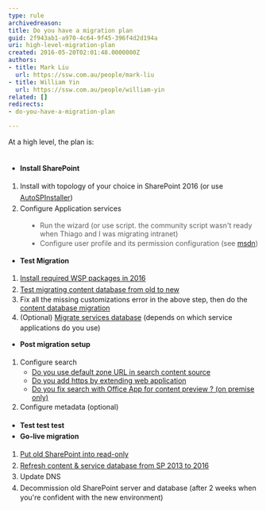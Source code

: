 ```yaml
---
type: rule
archivedreason: 
title: Do you have a migration plan
guid: 2f943ab1-a970-4c64-9f45-396f4d2d194a
uri: high-level-migration-plan
created: 2016-05-20T02:01:48.0000000Z
authors:
- title: Mark Liu
  url: https://ssw.com.au/people/mark-liu
- title: William Yin
  url: https://ssw.com.au/people/william-yin
related: []
redirects:
- do-you-have-a-migration-plan

---
```



<span style="line-height&#58;20.8px;">​​​At a high level, the plan is&#58;</span>
<br><excerpt class='endintro'></excerpt><br>
<p></p><p></p><ul><li><span style="line-height&#58;1.6;"><strong>Install </strong></span><span style="line-height&#58;1.6;"><strong>SharePoint&#160;​</strong></span><br></li></ul><ol><li><span style="line-height&#58;1.6;background-color&#58;initial;">I</span><span style="line-height&#58;1.6;background-color&#58;initial;">nstall with topology of your choice in SharePoint 2016 (or use <a href="https&#58;//autospinstaller.codeplex.com/">AutoSPInstaller</a>)</span><br></li><li><span style="line-height&#58;1.6;background-color&#58;initial;">Configure Application services</span><br></li></ol><p></p><p></p><blockquote style="margin&#58;0px 0px 0px 40px;border&#58;none;padding&#58;0px;"><ul><li>Run the wizard (or use script. the community script wasn't ready when Thiago and I was migrating intranet)​</li><li><span style="line-height&#58;1.5em;">Configure user profile and its permission configuration (see <a href="https&#58;//technet.microsoft.com/en-us/library/ee721052.aspx">msdn</a>​)​</span></li></ul></blockquote><div><div><ul><li><span style="line-height&#58;1.5em;"><strong>Test Migration</strong></span><br></li></ul></div><ol><li><span style="line-height&#58;1.6;"><a href="/_layouts/15/FIXUPREDIRECT.ASPX?WebId=3dfc0e07-e23a-4cbb-aac2-e778b71166a2&amp;TermSetId=07da3ddf-0924-4cd2-a6d4-a4809ae20160&amp;TermId=50de290c-7bc6-4e9b-a784-e91367f2031d">Install required WSP packages in 2016</a></span><br></li><li><span style="line-height&#58;1.6;"><a href="/_layouts/15/FIXUPREDIRECT.ASPX?WebId=3dfc0e07-e23a-4cbb-aac2-e778b71166a2&amp;TermSetId=07da3ddf-0924-4cd2-a6d4-a4809ae20160&amp;TermId=352a79b1-165c-411f-b3cd-0328c8a7b618">Test migrating&#160;content database from old to new</a>​</span></li><li>Fix all the missing customizations error in the above step, then do the <a href="https&#58;//technet.microsoft.com/en-us/library/ff607581%28v=office.16%29.aspx">content database migration</a></li><li><span style="line-height&#58;1.6;">(</span><span style="line-height&#58;1.6;">Optional) <a href="/_layouts/15/FIXUPREDIRECT.ASPX?WebId=3dfc0e07-e23a-4cbb-aac2-e778b71166a2&amp;TermSetId=07da3ddf-0924-4cd2-a6d4-a4809ae20160&amp;TermId=65a88cf2-5b8e-4b13-a3e7-4e7c94ab7ea0">Migrate services database</a>&#160;(depends on which service applications do you use)</span><br></li></ol><ul><li><span style="line-height&#58;1.6;"><strong>Post migration setup</strong></span><br></li></ul><ol><li><span style="line-height&#58;1.6;">Configure search</span><ul><li><a href="/_layouts/15/FIXUPREDIRECT.ASPX?WebId=3dfc0e07-e23a-4cbb-aac2-e778b71166a2&amp;TermSetId=07da3ddf-0924-4cd2-a6d4-a4809ae20160&amp;TermId=dd856670-181b-45d0-8d7b-84bbfccc6d4e">Do you use default zone URL in search content source</a><br></li><li><a href="/_layouts/15/FIXUPREDIRECT.ASPX?WebId=3dfc0e07-e23a-4cbb-aac2-e778b71166a2&amp;TermSetId=07da3ddf-0924-4cd2-a6d4-a4809ae20160&amp;TermId=50516324-31ec-49b9-9dd5-2cedb7e1104f">Do you add https by extending web application</a></li><li><a href="/_layouts/15/FIXUPREDIRECT.ASPX?WebId=3dfc0e07-e23a-4cbb-aac2-e778b71166a2&amp;TermSetId=07da3ddf-0924-4cd2-a6d4-a4809ae20160&amp;TermId=9ec780bc-a7a7-475a-b975-0a1e3448f5af">Do you fix search with Office App for content preview ? (on premise only)</a>​</li></ul></li><li><span style="line-height&#58;1.6;">Configure metadata (optional)</span><br></li></ol><ul><li><span style="line-height&#58;1.6;"><strong>Test test </strong></span><span style="line-height&#58;1.6;"><strong></strong></span><span style="line-height&#58;1.6;"><strong></strong></span><span style="line-height&#58;1.6;"><strong></strong></span><span style="line-height&#58;1.6;"><strong></strong></span><span style="line-height&#58;1.6;"><strong></strong></span><span style="line-height&#58;1.6;"><strong></strong></span><span style="line-height&#58;1.6;"><strong></strong></span><span style="line-height&#58;1.6;"><strong>tes</strong></span><span style="line-height&#58;1.6;"><strong>t</strong></span><br></li><li><span style="line-height&#58;1.6;"><strong>Go-live migration</strong></span><br></li></ul><ol><li><span style="line-height&#58;1.6;"><a href="/_layouts/15/FIXUPREDIRECT.ASPX?WebId=3dfc0e07-e23a-4cbb-aac2-e778b71166a2&amp;TermSetId=07da3ddf-0924-4cd2-a6d4-a4809ae20160&amp;TermId=0ae3a717-ad22-4d2e-bd7c-a5f058393087">Put old SharePoint into read-only</a></span><br></li><li><span style="line-height&#58;1.6;"><a href="https&#58;//technet.microsoft.com/en-us/library/ff607581%28v=office.16%29.aspx">Refresh content &amp; service database from SP 2013 to 2016</a></span><br></li><li><span style="line-height&#58;1.6;">Update DNS</span><br></li><li><span style="line-height&#58;1.5em;">Decomm​ission old SharePoint server and</span><span style="line-height&#58;1.5em;"> database (after 2 weeks when you're confident with the new environment)</span></li></ol><br><p><br></p></div>


